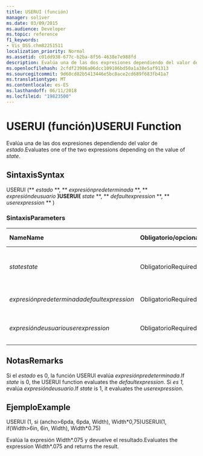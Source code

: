 ```yaml
---
title: USERUI (función)
manager: soliver
ms.date: 03/09/2015
ms.audience: Developer
ms.topic: reference
f1_keywords:
- Vis_DSS.chm82251511
localization_priority: Normal
ms.assetid: c01dd938-677c-b2ba-8f56-4638e7e988fd
description: Evalúa una de las dos expresiones dependiendo del valor de estado.
ms.openlocfilehash: 2cfdf23986a06dcc109106bd50a1a38e5af91313
ms.sourcegitcommit: 9d60cd82b5413446e5bc8ace2cd689f683fb41a7
ms.translationtype: MT
ms.contentlocale: es-ES
ms.lasthandoff: 06/11/2018
ms.locfileid: "19823500"
---
```

# <a name="userui-function"></a><span data-ttu-id="1f06e-103">USERUI (función)</span><span class="sxs-lookup"><span data-stu-id="1f06e-103">USERUI Function</span></span>

<span data-ttu-id="1f06e-104">Evalúa una de las dos expresiones dependiendo del valor de _estado_.</span><span class="sxs-lookup"><span data-stu-id="1f06e-104">Evaluates one of the two expressions depending on the value of  _state_.</span></span>
  
## <a name="syntax"></a><span data-ttu-id="1f06e-105">Sintaxis</span><span class="sxs-lookup"><span data-stu-id="1f06e-105">Syntax</span></span>

<span data-ttu-id="1f06e-106">USERUI (** *estado* **, ** *expresiónpredeterminada* **, ** *expresióndeusuario* **)</span><span class="sxs-lookup"><span data-stu-id="1f06e-106">USERUI(** *state* **, ** *defaultexpression* **, ** *userexpression* ** )</span></span> 
  
### <a name="parameters"></a><span data-ttu-id="1f06e-107">Sintaxis</span><span class="sxs-lookup"><span data-stu-id="1f06e-107">Parameters</span></span>

|<span data-ttu-id="1f06e-108">**Name**</span><span class="sxs-lookup"><span data-stu-id="1f06e-108">**Name**</span></span>|<span data-ttu-id="1f06e-109">**Obligatorio/opcional**</span><span class="sxs-lookup"><span data-stu-id="1f06e-109">**Required/Optional**</span></span>|<span data-ttu-id="1f06e-110">**Tipo de datos**</span><span class="sxs-lookup"><span data-stu-id="1f06e-110">**Data Type**</span></span>|<span data-ttu-id="1f06e-111">**Descripción**</span><span class="sxs-lookup"><span data-stu-id="1f06e-111">**Description**</span></span>|
|:-----|:-----|:-----|:-----|
| <span data-ttu-id="1f06e-112">_state_</span><span class="sxs-lookup"><span data-stu-id="1f06e-112">_state_</span></span> <br/> |<span data-ttu-id="1f06e-113">Obligatorio</span><span class="sxs-lookup"><span data-stu-id="1f06e-113">Required</span></span>  <br/> |<span data-ttu-id="1f06e-114">**Boolean**</span><span class="sxs-lookup"><span data-stu-id="1f06e-114">**Boolean**</span></span> <br/> |<span data-ttu-id="1f06e-115">Determina qué expresión se evalúe.</span><span class="sxs-lookup"><span data-stu-id="1f06e-115">Determines which expression to evaluate.</span></span>  <br/> |
| <span data-ttu-id="1f06e-116">_expresiónpredeterminada_</span><span class="sxs-lookup"><span data-stu-id="1f06e-116">_defaultexpression_</span></span> <br/> |<span data-ttu-id="1f06e-117">Obligatorio</span><span class="sxs-lookup"><span data-stu-id="1f06e-117">Required</span></span>  <br/> |<span data-ttu-id="1f06e-118">**String**</span><span class="sxs-lookup"><span data-stu-id="1f06e-118">**String**</span></span> <br/> |<span data-ttu-id="1f06e-119">La expresión de forma predeterminada.</span><span class="sxs-lookup"><span data-stu-id="1f06e-119">The default expression.</span></span>  <br/> |
| <span data-ttu-id="1f06e-120">_expresióndeusuario_</span><span class="sxs-lookup"><span data-stu-id="1f06e-120">_userexpression_</span></span> <br/> |<span data-ttu-id="1f06e-121">Obligatorio</span><span class="sxs-lookup"><span data-stu-id="1f06e-121">Required</span></span>  <br/> |<span data-ttu-id="1f06e-122">**String**</span><span class="sxs-lookup"><span data-stu-id="1f06e-122">**String**</span></span> <br/> |<span data-ttu-id="1f06e-123">Una expresión proporcionada por el usuario.</span><span class="sxs-lookup"><span data-stu-id="1f06e-123">An expression supplied by the user.</span></span>  <br/> |
   
## <a name="remarks"></a><span data-ttu-id="1f06e-124">Notas</span><span class="sxs-lookup"><span data-stu-id="1f06e-124">Remarks</span></span>

<span data-ttu-id="1f06e-125">Si el _estado_ es 0, la función USERUI evalúa _expresiónpredeterminada_.</span><span class="sxs-lookup"><span data-stu-id="1f06e-125">If  _state_ is 0, the USERUI function evaluates the  _defaultexpression_.</span></span> <span data-ttu-id="1f06e-126">Si _es 1,_ evalúa _expresióndeusuario_.</span><span class="sxs-lookup"><span data-stu-id="1f06e-126">If  _state_ is 1, it evaluates the  _userexpression_.</span></span>
  
## <a name="example"></a><span data-ttu-id="1f06e-127">Ejemplo</span><span class="sxs-lookup"><span data-stu-id="1f06e-127">Example</span></span>

<span data-ttu-id="1f06e-128">USERUI (1, si (ancho\>6pda, 6pda, Width), Width\*0,75)</span><span class="sxs-lookup"><span data-stu-id="1f06e-128">USERUI(1, if(Width\>6in, 6in, Width), Width\*0.75)</span></span> 
  
<span data-ttu-id="1f06e-129">Evalúa la expresión Width\*.075 y devuelve el resultado.</span><span class="sxs-lookup"><span data-stu-id="1f06e-129">Evaluates the expression Width\*.075 and returns the result.</span></span> 
  

